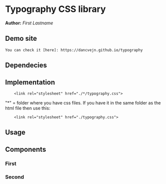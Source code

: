 # Typography CSS library
**Author:** *First Lastname*
## Demo site
    You can check it [here]: https://dancvejn.github.io/typography
## Dependecies

## Implementation
```
    <link rel="stylesheet" href="./*/typography.css">
```
"*" = folder where you have css files.
If you have it in the same folder as the html file then use this: 
```
    <link rel="stylesheet" href="./typography.css"> 
```
## Usage

## Components
### First
### Second
